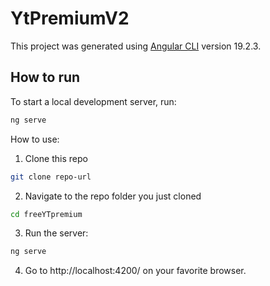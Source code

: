 # YtPremiumV2

This project was generated using [Angular CLI](https://github.com/angular/angular-cli) version 19.2.3.

## How to run

To start a local development server, run:

```bash
ng serve
```
How to use:

1. Clone this repo
```bash
git clone repo-url
```

2. Navigate to the repo folder you just cloned

```bash
cd freeYTpremium
```

3. Run the server:

```bash
ng serve
```

4. Go to http://localhost:4200/ on your favorite browser.


